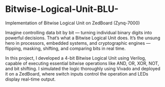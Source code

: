 # Bitwise-Logical-Unit-BLU-
Implementation of Bitwise Logical Unit  on ZedBoard (Zynq-7000)

Imagine controlling data bit by bit — turning individual binary digits into powerful decisions. That’s what a Bitwise Logical Unit does. It’s the unsung hero in processors, embedded systems, and cryptographic engines — flipping, masking, shifting, and comparing bits in real time.

In this project, I developed a 4-bit Bitwise Logical Unit using Verilog, capable of executing essential bitwise operations like AND, OR, XOR, NOT, and bit shifting. I simulated the logic thoroughly using Vivado and deployed it on a ZedBoard, where switch inputs control the operation and LEDs display real-time output.
